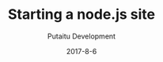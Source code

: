 ---
title: 'Starting a node.js site'
description: 'Creating a site using HashBrown and node.js'
sections:
    -
        template: richTextSection
        text: "<p>Please use the official <a href=\"https://github.com/Putaitu/hashbrown-node-driver\">HashBrown node driver</a> and check out the <a href=\"https://github.com/Putaitu/hashbrown-node-driver/tree/example\">example project</a></p>\n"
meta:
    id: 50206727b65fd2aab0e801e81407420ecd516042
    parentId: bf70856caed6633b734d5b0e7b61a651305571f1
    language: en
date: '2017-8-6'
author: 'Putaitu Development'
permalink: /guides/starting-a-nodejs-site/
layout: sectionPage
---